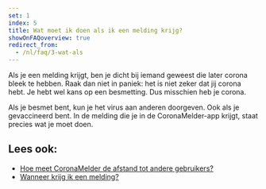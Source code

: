 ```yaml
---
set: 1
index: 5
title: Wat moet ik doen als ik een melding krijg?
showOnFAQoverview: true
redirect_from: 
  - /nl/faq/3-wat-als
---
```

Als je een melding krijgt, ben je dicht bij iemand geweest die later corona bleek te hebben. Raak dan niet in paniek: het is niet zeker dat jij corona hebt. Je hebt wel kans op een besmetting. Dus misschien heb je corona.
 
Als je besmet bent, kun je het virus aan anderen doorgeven. Ook als je gevaccineerd bent. In de melding die je in de CoronaMelder-app krijgt, staat precies wat je moet doen.

## Lees ook:
- [Hoe meet CoronaMelder de afstand tot andere gebruikers?](/nl/faq/2-1-hoe-meet-coronamelder-de-afstand) 
- [Wanneer krijg ik een melding?](/nl/faq/1-3-wanneer-krijg-ik-een-melding)
